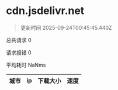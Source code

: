 
  # cdn.jsdelivr.net

  > 更新时间 2025-09-24T00:45:45.440Z
  
  总共请求 0

  请求报错 0

  平均耗时 NaNms

|城市|ip|下载大小|速度|
|-----|----------|---|---|

  